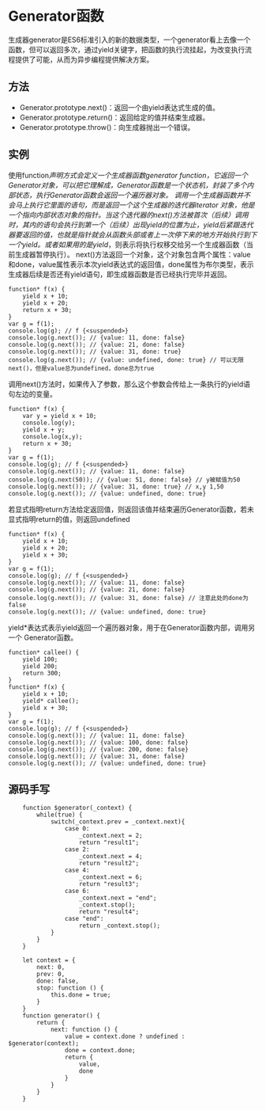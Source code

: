 # Generator函数
生成器generator是ES6标准引入的新的数据类型，一个generator看上去像一个函数，但可以返回多次，通过yield关键字，把函数的执行流挂起，为改变执行流程提供了可能，从而为异步编程提供解决方案。

## 方法
- Generator.prototype.next()：返回一个由yield表达式生成的值。
- Generator.prototype.return()：返回给定的值并结束生成器。
- Generator.prototype.throw()：向生成器抛出一个错误。
## 实例
使用function*声明方式会定义一个生成器函数generator function，它返回一个Generator对象，可以把它理解成，Generator函数是一个状态机，封装了多个内部状态，执行Generator函数会返回一个遍历器对象。
调用一个生成器函数并不会马上执行它里面的语句，而是返回一个这个生成器的迭代器iterator 对象，他是一个指向内部状态对象的指针。当这个迭代器的next()方法被首次（后续）调用时，其内的语句会执行到第一个（后续）出现yield的位置为止，yield后紧跟迭代器要返回的值，也就是指针就会从函数头部或者上一次停下来的地方开始执行到下一个yield。或者如果用的是yield*，则表示将执行权移交给另一个生成器函数（当前生成器暂停执行）。
next()方法返回一个对象，这个对象包含两个属性：value和done，value属性表示本次yield表达式的返回值，done属性为布尔类型，表示生成器后续是否还有yield语句，即生成器函数是否已经执行完毕并返回。

```
function* f(x) {
    yield x + 10;
    yield x + 20;
    return x + 30;
}
var g = f(1);
console.log(g); // f {<suspended>}
console.log(g.next()); // {value: 11, done: false}
console.log(g.next()); // {value: 21, done: false}
console.log(g.next()); // {value: 31, done: true}
console.log(g.next()); // {value: undefined, done: true} // 可以无限next()，但是value总为undefined，done总为true

```

调用next()方法时，如果传入了参数，那么这个参数会传给上一条执行的yield语句左边的变量。
```
function* f(x) {
    var y = yield x + 10;
    console.log(y);
    yield x + y;
    console.log(x,y);
    return x + 30;
}
var g = f(1);
console.log(g); // f {<suspended>}
console.log(g.next()); // {value: 11, done: false}
console.log(g.next(50)); // {value: 51, done: false} // y被赋值为50
console.log(g.next()); // {value: 31, done: true} // x,y 1,50
console.log(g.next()); // {value: undefined, done: true}

```

若显式指明return方法给定返回值，则返回该值并结束遍历Generator函数，若未显式指明return的值，则返回undefined
```
function* f(x) {
    yield x + 10;
    yield x + 20;
    yield x + 30;
}
var g = f(1);
console.log(g); // f {<suspended>}
console.log(g.next()); // {value: 11, done: false}
console.log(g.next()); // {value: 21, done: false}
console.log(g.next()); // {value: 31, done: false} // 注意此处的done为false
console.log(g.next()); // {value: undefined, done: true}

```

yield*表达式表示yield返回一个遍历器对象，用于在Generator函数内部，调用另一个 Generator函数。
```
function* callee() {
    yield 100;
    yield 200;
    return 300;
}
function* f(x) {
    yield x + 10;
    yield* callee();
    yield x + 30;
}
var g = f(1);
console.log(g); // f {<suspended>}
console.log(g.next()); // {value: 11, done: false}
console.log(g.next()); // {value: 100, done: false}
console.log(g.next()); // {value: 200, done: false}
console.log(g.next()); // {value: 31, done: false}
console.log(g.next()); // {value: undefined, done: true}

```

## 源码手写
```
    function $generator(_context) {
        while(true) {
            switch(_context.prev = _context.next){
                case 0:
                    _context.next = 2;
                    return "result1";
                case 2:
                    _context.next = 4;
                    return "result2";
                case 4:
                    _context.next = 6;
                    return "result3";
                case 6:
                    _context.next = "end";
                    _context.stop();
                    return "result4";
                case "end":
                    return _context.stop();
            }
        }
    }

    let context = {
        next: 0,
        prev: 0,
        done: false,
        stop: function () {
            this.done = true;
        }
    }
    function generator() {
        return {
            next: function () {
                value = context.done ? undefined : $generator(context);
                done = context.done;
                return {
                    value,
                    done
                }
            }
        }
    }
```